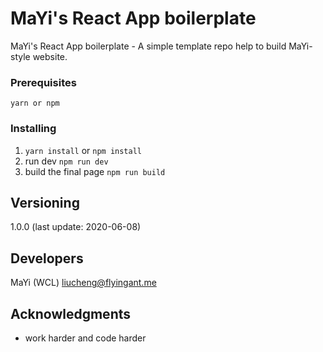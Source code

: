 # MaYi's React App boilerplate

MaYi's React App boilerplate - A simple template repo help to build MaYi-style website.


### Prerequisites

```
yarn or npm
```

### Installing

1. `yarn install` or `npm install`
2. run dev `npm run dev`
3. build the final page `npm run build`

## Versioning

1.0.0 (last update: 2020-06-08)

## Developers

MaYi (WCL) <liucheng@flyingant.me>

## Acknowledgments

* work harder and code harder
